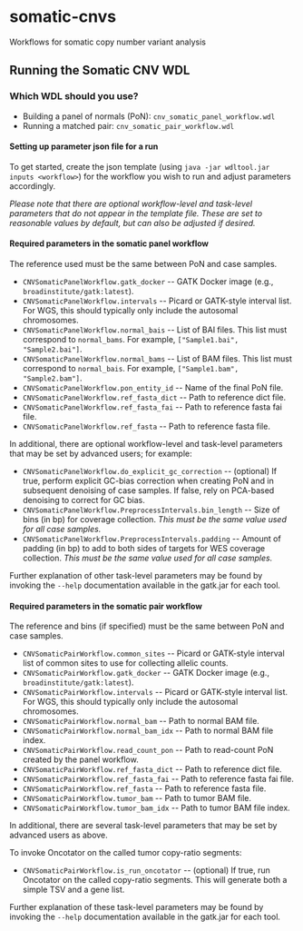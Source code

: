 # somatic-cnvs
Workflows for somatic copy number variant analysis

## Running the Somatic CNV WDL

### Which WDL should you use?

- Building a panel of normals (PoN): ``cnv_somatic_panel_workflow.wdl``
- Running a matched pair: ``cnv_somatic_pair_workflow.wdl``

#### Setting up parameter json file for a run

To get started, create the json template (using ``java -jar wdltool.jar inputs <workflow>``) for the workflow you wish to run and adjust parameters accordingly.

*Please note that there are optional workflow-level and task-level parameters that do not appear in the template file.  These are set to reasonable values by default, but can also be adjusted if desired.*

#### Required parameters in the somatic panel workflow

The reference used must be the same between PoN and case samples.

- ``CNVSomaticPanelWorkflow.gatk_docker`` -- GATK Docker image (e.g., ``broadinstitute/gatk:latest``).
- ``CNVSomaticPanelWorkflow.intervals`` -- Picard or GATK-style interval list.  For WGS, this should typically only include the autosomal chromosomes.
- ``CNVSomaticPanelWorkflow.normal_bais`` -- List of BAI files.  This list must correspond to `normal_bams`.  For example, `["Sample1.bai", "Sample2.bai"]`.
- ``CNVSomaticPanelWorkflow.normal_bams`` -- List of BAM files.  This list must correspond to `normal_bais`.  For example, `["Sample1.bam", "Sample2.bam"]`.
- ``CNVSomaticPanelWorkflow.pon_entity_id`` -- Name of the final PoN file.
- ``CNVSomaticPanelWorkflow.ref_fasta_dict`` -- Path to reference dict file.
- ``CNVSomaticPanelWorkflow.ref_fasta_fai`` -- Path to reference fasta fai file.
- ``CNVSomaticPanelWorkflow.ref_fasta`` -- Path to reference fasta file.

In additional, there are optional workflow-level and task-level parameters that may be set by advanced users; for example:

- ``CNVSomaticPanelWorkflow.do_explicit_gc_correction`` -- (optional) If true, perform explicit GC-bias correction when creating PoN and in subsequent denoising of case samples.  If false, rely on PCA-based denoising to correct for GC bias.
- ``CNVSomaticPanelWorkflow.PreprocessIntervals.bin_length`` -- Size of bins (in bp) for coverage collection.  *This must be the same value used for all case samples.*
- ``CNVSomaticPanelWorkflow.PreprocessIntervals.padding`` -- Amount of padding (in bp) to add to both sides of targets for WES coverage collection.  *This must be the same value used for all case samples.*

Further explanation of other task-level parameters may be found by invoking the ``--help`` documentation available in the gatk.jar for each tool.

#### Required parameters in the somatic pair workflow

The reference and bins (if specified) must be the same between PoN and case samples.

- ``CNVSomaticPairWorkflow.common_sites`` -- Picard or GATK-style interval list of common sites to use for collecting allelic counts.
- ``CNVSomaticPairWorkflow.gatk_docker`` -- GATK Docker image (e.g., ``broadinstitute/gatk:latest``).
- ``CNVSomaticPairWorkflow.intervals`` -- Picard or GATK-style interval list.  For WGS, this should typically only include the autosomal chromosomes.
- ``CNVSomaticPairWorkflow.normal_bam`` -- Path to normal BAM file.
- ``CNVSomaticPairWorkflow.normal_bam_idx`` -- Path to normal BAM file index.
- ``CNVSomaticPairWorkflow.read_count_pon`` -- Path to read-count PoN created by the panel workflow. 
- ``CNVSomaticPairWorkflow.ref_fasta_dict`` -- Path to reference dict file.
- ``CNVSomaticPairWorkflow.ref_fasta_fai`` -- Path to reference fasta fai file.
- ``CNVSomaticPairWorkflow.ref_fasta`` -- Path to reference fasta file.
- ``CNVSomaticPairWorkflow.tumor_bam`` -- Path to tumor BAM file.
- ``CNVSomaticPairWorkflow.tumor_bam_idx`` -- Path to tumor BAM file index.

In additional, there are several task-level parameters that may be set by advanced users as above.

To invoke Oncotator on the called tumor copy-ratio segments:

- ``CNVSomaticPairWorkflow.is_run_oncotator`` -- (optional) If true, run Oncotator on the called copy-ratio segments.  This will generate both a simple TSV and a gene list.


Further explanation of these task-level parameters may be found by invoking the ``--help`` documentation available in the gatk.jar for each tool.
